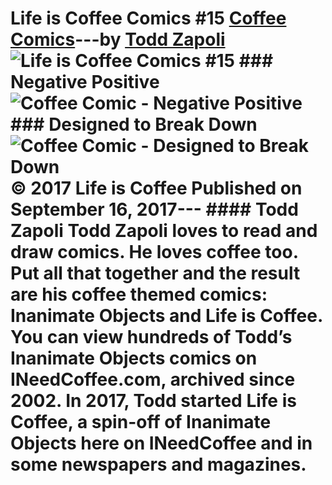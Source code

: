 # Life is Coffee Comics #15 [Coffee Comics](https://ineedcoffee.com/section/coffee-comics/)---by [Todd Zapoli](https://ineedcoffee.com/by/todd-zapoli/)![Life is Coffee Comics #15](https://ineedcoffee.com/images/posts/life-coffee-comics-15/life-is-coffee-640x400-new.jpg) ### Negative Positive![Coffee Comic - Negative Positive](https://ineedcoffee.com/assets/NegativePositive.D3i78qWM_ZTQiqe.webp) ### Designed to Break Down![Coffee Comic - Designed to Break Down](https://ineedcoffee.com/assets/Designed-to-Break-Down.CUc3h5e9_Z1nDB1v.webp) © 2017 Life is Coffee Published on September 16, 2017--- #### Todd Zapoli Todd Zapoli loves to read and draw comics. He loves coffee too. Put all that together and the result are his coffee themed comics: Inanimate Objects and Life is Coffee. You can view hundreds of Todd’s Inanimate Objects comics on INeedCoffee.com, archived since 2002. In 2017, Todd started Life is Coffee, a spin-off of Inanimate Objects here on INeedCoffee and in some newspapers and magazines.